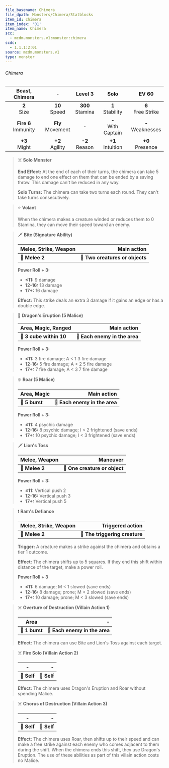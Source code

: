 ```yaml
---
file_basename: Chimera
file_dpath: Monsters/Chimera/Statblocks
item_id: chimera
item_index: '01'
item_name: Chimera
scc:
  - mcdm.monsters.v1:monster:chimera
scdc:
  - 1.1.1:2:01
source: mcdm.monsters.v1
type: monster
---
```


###### Chimera

|      Beast, Chimera      |           -           |       Level 3        |          Solo           |         EV 60          |
| :----------------------: | :-------------------: | :------------------: | :---------------------: | :--------------------: |
|     **2**<br/> Size      |   **10**<br/> Speed   | **300**<br/> Stamina |  **1**<br/> Stability   | **6**<br/> Free Strike |
| **Fire 6**<br/> Immunity | **Fly**<br/> Movement |          -           | **-**<br/> With Captain | **-**<br/> Weaknesses  |
|    **+3**<br/> Might     |  **+2**<br/> Agility  |  **-2**<br/> Reason  |  **+1**<br/> Intuition  |  **+0**<br/> Presence  |

<!-- -->
> ☠️ **Solo Monster**
>
> **End Effect:** At the end of each of their turns, the chimera can take 5 damage to end one effect on them that can be ended by a saving throw. This damage can't be reduced in any way.
>
> **Solo Turns:** The chimera can take two turns each round. They can't take turns consecutively.

<!-- -->
> ⭐️ **Volant**
>
> When the chimera makes a creature winded or reduces them to 0 Stamina, they can move their speed toward an enemy.

<!-- -->
> 🗡 **Bite (Signature Ability)**
>
> | **Melee, Strike, Weapon** |                 **Main action** |
> | ------------------------- | ------------------------------: |
> | **📏 Melee 2**            | **🎯 Two creatures or objects** |
>
> **Power Roll + 3:**
>
> - **≤11:** 9 damage
> - **12-16:** 13 damage
> - **17+:** 16 damage
>
> **Effect:** This strike deals an extra 3 damage if it gains an edge or has a double edge.

<!-- -->
> 🔳 **Dragon's Eruption (5 Malice)**
>
> | **Area, Magic, Ranged** |               **Main action** |
> | ----------------------- | ----------------------------: |
> | **📏 3 cube within 10** | **🎯 Each enemy in the area** |
>
> **Power Roll + 3:**
>
> - **≤11:** 3 fire damage; A < 1 3 fire damage
> - **12-16:** 5 fire damage; A < 2 5 fire damage
> - **17+:** 7 fire damage; A < 3 7 fire damage

<!-- -->
> ❇️ **Roar (5 Malice)**
>
> | **Area, Magic** |               **Main action** |
> | --------------- | ----------------------------: |
> | **📏 5 burst**  | **🎯 Each enemy in the area** |
>
> **Power Roll + 3:**
>
> - **≤11:** 4 psychic damage
> - **12-16:** 8 psychic damage; I < 2 frightened (save ends)
> - **17+:** 10 psychic damage; I < 3 frightened (save ends)

<!-- -->
> 🗡 **Lion's Toss**
>
> | **Melee, Weapon** |                  **Maneuver** |
> | ----------------- | ----------------------------: |
> | **📏 Melee 2**    | **🎯 One creature or object** |
>
> **Power Roll + 3:**
>
> - **≤11:** Vertical push 2
> - **12-16:** Vertical push 3
> - **17+:** Vertical push 5

<!-- -->
> ❗️ **Ram's Defiance**
>
> | **Melee, Strike, Weapon** |           **Triggered action** |
> | ------------------------- | -----------------------------: |
> | **📏 Melee 2**            | **🎯 The triggering creature** |
>
> **Trigger:** A creature makes a strike against the chimera and obtains a tier 1 outcome.
>
> **Effect:** The chimera shifts up to 5 squares. If they end this shift within distance of the target, make a power roll.
>
> **Power Roll + 3**
>
> - **≤11:** 6 damage; M < 1 slowed (save ends)
> - **12-16:** 8 damage; prone; M < 2 slowed (save ends)
> - **17+:** 10 damage; prone; M < 3 slowed (save ends)

<!-- -->
> ☠️ **Overture of Destruction (Villain Action 1)**
>
> | **Area**       |                         **-** |
> | -------------- | ----------------------------: |
> | **📏 1 burst** | **🎯 Each enemy in the area** |
>
> **Effect:** The chimera can use Bite and Lion's Toss against each target.

<!-- -->
> ☠️ **Fire Solo (Villain Action 2)**
>
> | **-**       |       **-** |
> | ----------- | ----------: |
> | **📏 Self** | **🎯 Self** |
>
> **Effect:** The chimera uses Dragon's Eruption and Roar without spending Malice.

<!-- -->
> ☠️ **Chorus of Destruction (Villain Action 3)**
>
> | **-**       |       **-** |
> | ----------- | ----------: |
> | **📏 Self** | **🎯 Self** |
>
> **Effect:** The chimera uses Roar, then shifts up to their speed and can make a free strike against each enemy who comes adjacent to them during the shift. When the chimera ends this shift, they use Dragon's Eruption. The use of these abilities as part of this villain action costs no Malice.
